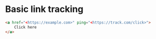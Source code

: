 # Basic link tracking

```html
<a href="<https://example.com>" ping="<https://track.com/click>">
	Click here
</a>
```
